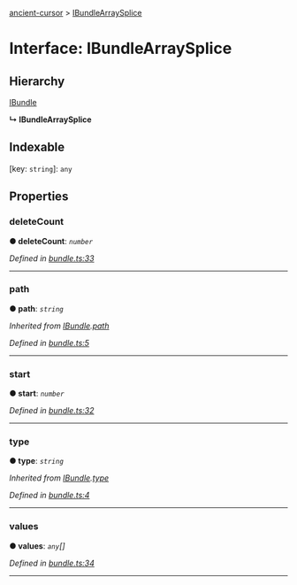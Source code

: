 [ancient-cursor](../README.md) > [IBundleArraySplice](../interfaces/ibundlearraysplice.md)



# Interface: IBundleArraySplice

## Hierarchy


 [IBundle](ibundle.md)

**↳ IBundleArraySplice**







## Indexable

\[key: `string`\]:&nbsp;`any`

## Properties
<a id="deletecount"></a>

###  deleteCount

**●  deleteCount**:  *`number`* 

*Defined in [bundle.ts:33](https://github.com/AncientSouls/Cursor/blob/588b28d/src/lib/bundle.ts#L33)*





___

<a id="path"></a>

###  path

**●  path**:  *`string`* 

*Inherited from [IBundle](ibundle.md).[path](ibundle.md#path)*

*Defined in [bundle.ts:5](https://github.com/AncientSouls/Cursor/blob/588b28d/src/lib/bundle.ts#L5)*





___

<a id="start"></a>

###  start

**●  start**:  *`number`* 

*Defined in [bundle.ts:32](https://github.com/AncientSouls/Cursor/blob/588b28d/src/lib/bundle.ts#L32)*





___

<a id="type"></a>

###  type

**●  type**:  *`string`* 

*Inherited from [IBundle](ibundle.md).[type](ibundle.md#type)*

*Defined in [bundle.ts:4](https://github.com/AncientSouls/Cursor/blob/588b28d/src/lib/bundle.ts#L4)*





___

<a id="values"></a>

###  values

**●  values**:  *`any`[]* 

*Defined in [bundle.ts:34](https://github.com/AncientSouls/Cursor/blob/588b28d/src/lib/bundle.ts#L34)*





___


